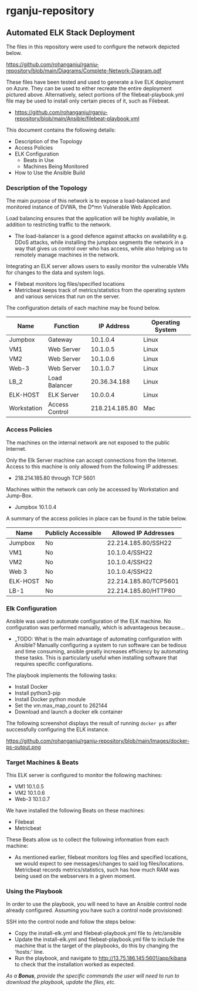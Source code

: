 # rganju-repository
## Automated ELK Stack Deployment

The files in this repository were used to configure the network depicted below.

https://github.com/rohanganju/rganju-repository/blob/main/Diagrams/Complete-Network-Diagram.pdf

These files have been tested and used to generate a live ELK deployment on Azure. They can be used to either recreate the entire deployment pictured above. Alternatively, select portions of the filebeat-playbook.yml file may be used to install only certain pieces of it, such as Filebeat.

  - https://github.com/rohanganju/rganju-repository/blob/main/Ansible/filebeat-playbook.yml

This document contains the following details:
- Description of the Topology
- Access Policies
- ELK Configuration
  - Beats in Use
  - Machines Being Monitored
- How to Use the Ansible Build


### Description of the Topology

The main purpose of this network is to expose a load-balanced and monitored instance of DVWA, the D*mn Vulnerable Web Application.

Load balancing ensures that the application will be highly available, in addition to restricting traffic to the network.
- The load-balancer is a good defence against attacks on availability e.g. DDoS attacks, while installing the jumpbox segments the network in a way that gives us control over who has access, while also helping us to remotely manage machines in the network.

Integrating an ELK server allows users to easily monitor the vulnerable VMs for changes to the data and system logs.
- Filebeat monitors log files/specified locations
- Metricbeat keeps track of metrics/statistics from the operating system and various services that run on the server.

The configuration details of each machine may be found below.


| Name        | Function       | IP Address     | Operating System |
|-------------|----------------|----------------|------------------|
| Jumpbox     | Gateway        | 10.1.0.4       | Linux            |
| VM1         | Web Server     | 10.1.0.5       | Linux            |
| VM2         | Web Server     | 10.1.0.6       | Linux            |
| Web-3       | Web Server     | 10.1.0.7       | Linux            |
| LB_2        | Load Balancer  | 20.36.34.188   | Linux            |
| ELK-HOST    | ELK Server     | 10.0.0.4       | Linux            | 
| Workstation | Access Control | 218.214.185.80 | Mac              |

### Access Policies

The machines on the internal network are not exposed to the public Internet. 

Only the Elk Server machine can accept connections from the Internet. Access to this machine is only allowed from the following IP addresses:
- 218.214.185.80 through TCP 5601

Machines within the network can only be accessed by Workstation and Jump-Box.
- Jumpbox 10.1.0.4

A summary of the access policies in place can be found in the table below.

| Name     | Publicly Accessible | Allowed IP Addresses  |
|----------|---------------------|-----------------------|
| Jumpbox  | No                  | 22.214.185.80/SSH22   | 
| VM1      | No                  | 10.1.0.4/SSH22        |
| VM2      | No                  | 10.1.0.4/SSH22        |              
| Web 3    | No                  | 10.1.0.4/SSH22        |
| ELK-HOST | No                  | 22.214.185.80/TCP5601 |
| LB-1     | No                  | 22.214.185.80/HTTP80  |

### Elk Configuration

Ansible was used to automate configuration of the ELK machine. No configuration was performed manually, which is advantageous because...
- _TODO: What is the main advantage of automating configuration with Ansible? Manually configuring a system to run software can be tedious and time consuming, ansible greatly increases efficiency by automating these tasks. This is particularly useful when installing software that requires specific configurations.

The playbook implements the following tasks:
- Install Docker
- Install python3-pip
- Install Docker python module
- Set the vm.max_map_count to 262144
- Download and launch a docker elk container

The following screenshot displays the result of running `docker ps` after successfully configuring the ELK instance.

https://github.com/rohanganju/rganju-repository/blob/main/Images/docker-ps-output.png

### Target Machines & Beats
This ELK server is configured to monitor the following machines:
- VM1 10.1.0.5
- VM2 10.1.0.6
- Web-3 10.1.0.7

We have installed the following Beats on these machines:
- Filebeat
- Metricbeat

These Beats allow us to collect the following information from each machine:
- As mentioned earlier, filebeat monitors log files and specified locations, we would expect to see messages/changes to said log files/locations. Metricbeat records metrics/statistics, such has how much RAM was being used on the webservers in a given moment.

### Using the Playbook
In order to use the playbook, you will need to have an Ansible control node already configured. Assuming you have such a control node provisioned: 

SSH into the control node and follow the steps below:
- Copy the install-elk.yml and filebeat-playbook.yml file to /etc/ansible
- Update the install-elk.yml and filebeat-playbook.yml file to include the machine that is the target of the playbooks, do this by changing the 'hosts:' line. 
- Run the playbook, and navigate to http://13.75.186.145:5601/app/kibana to check that the installation worked as expected.


_As a **Bonus**, provide the specific commands the user will need to run to download the playbook, update the files, etc._
